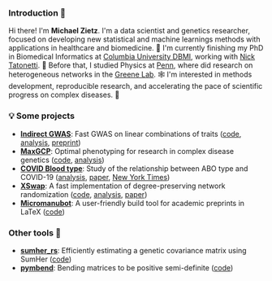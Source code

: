 ### Introduction 👋

Hi there! I'm **Michael Zietz**. I'm a data scientist and genetics researcher, focused on developing new statistical and machine learnings methods with applications in healthcare and biomedicine. 🧬 I'm currently finishing my PhD in Biomedical Informatics at [Columbia University DBMI](https://www.dbmi.columbia.edu/), working with [Nick Tatonetti](https://tatonettilab.org/). 🌃 Before that, I studied Physics at [Penn](https://www.upenn.edu/), where did research on heterogeneous networks in the [Greene Lab](https://greenelab.com/). 🕸️ I'm interested in methods development, reproducible research, and accelerating the pace of scientific progress on complex diseases. 🏥

### 💡 Some projects

- [**Indirect GWAS**](https://github.com/tatonetti-lab/indirect-gwas): Fast GWAS on linear combinations of traits ([code](https://github.com/tatonetti-lab/indirect-gwas), [analysis](https://github.com/tatonetti-lab/indirect-gwas-analysis), [preprint](https://doi.org/10.1101/2023.11.20.567948))
- [**MaxGCP**](https://github.com/tatonetti-lab/maxgcp): Optimal phenotyping for research in complex disease genetics ([code](https://github.com/tatonetti-lab/maxgcp), [analysis](https://github.com/tatonetti-lab/maxgcp-analysis))
- [**COVID Blood type**](https://doi.org/10.1038/s41467-020-19623-x): Study of the relationship between ABO type and COVID-19 ([analysis](https://github.com/zietzm/abo_covid_analysis), [paper](https://doi.org/10.1038/s41467-020-19623-x), [New York Times](https://www.nytimes.com/2020/07/15/science/coronavirus-blood-type.html))
- [**XSwap**](https://github.com/hetio/xswap): A fast implementation of degree-preserving network randomization ([code](https://github.com/hetio/xswap), [analysis](https://github.com/greenelab/xswap-analysis), [paper](https://doi.org/10.1093/gigascience/giae001))
- [**Micromanubot**](https://github.com/zietzm/micromanubot): A user-friendly build tool for academic preprints in LaTeX ([code](https://github.com/zietzm/micromanubot))


### Other tools 🔨

- [**sumher_rs**](https://github.com/zietzm/sumher_rs): Efficiently estimating a genetic covariance matrix using SumHer ([code](https://github.com/zietzm/sumher_rs))
- [**pymbend**](https://github.com/zietzm/pymbend): Bending matrices to be positive semi-definite ([code](https://github.com/zietzm/pymbend))
